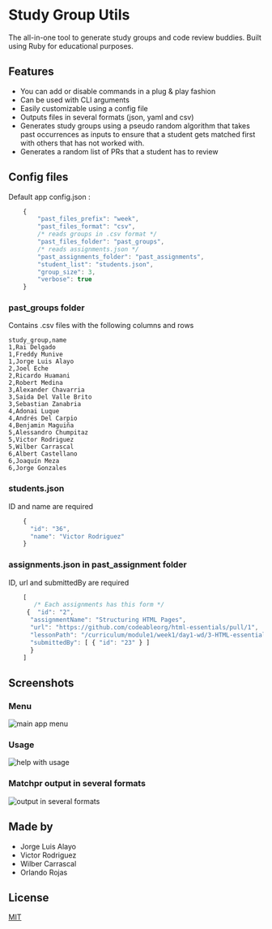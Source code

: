 # Study Group Utils

The all-in-one tool to generate study groups and code review buddies. Built using Ruby for educational purposes.

## Features

- You can add or disable commands in a plug & play fashion
- Can be used with CLI arguments
- Easily customizable using a config file
- Outputs files in several formats (json, yaml and csv)
- Generates study groups using a pseudo random algorithm that takes past occurrences as inputs to ensure that a student gets matched first with others that has not worked with.
- Generates a random list of PRs that a student has to review

## Config files

Default app config.json :

```js
    {
    	"past_files_prefix": "week",
    	"past_files_format": "csv",
        /* reads groups in .csv format */
    	"past_files_folder": "past_groups",
        /* reads assignments.json */
    	"past_assignments_folder": "past_assignments",
    	"student_list": "students.json",
    	"group_size": 3,
    	"verbose": true
    }
```

### past_groups folder

Contains .csv files with the following columns and rows

    study_group,name
    1,Rai Delgado
    1,Freddy Munive
    1,Jorge Luis Alayo
    2,Joel Eche
    2,Ricardo Huamani
    2,Robert Medina
    3,Alexander Chavarria
    3,Saida Del Valle Brito
    3,Sebastian Zanabria
    4,Adonai Luque
    4,Andrés Del Carpio
    4,Benjamin Maguiña
    5,Alessandro Chumpitaz
    5,Victor Rodriguez
    5,Wilber Carrascal
    6,Albert Castellano
    6,Joaquín Meza
    6,Jorge Gonzales

### students.json

ID and name are required

```js
    {
      "id": "36",
      "name": "Victor Rodriguez"
    }
```

### assignments.json in past_assignment folder

ID, url and submittedBy are required

```js
    [
       /* Each assignments has this form */
     {  "id": "2",
      "assignmentName": "Structuring HTML Pages",
      "url": "https://github.com/codeableorg/html-essentials/pull/1",
      "lessonPath": "/curriculum/module1/week1/day1-wd/3-HTML-essentials.md/",
      "submittedBy": [ { "id": "23" } ]
      }
    ]
```

## Screenshots

### Menu

![main app menu](https://i.imgur.com/S1ekzFP.png)

### Usage

![help with usage](https://i.imgur.com/5WLnXBi.png)

### Matchpr output in several formats

![output in several formats](https://i.imgur.com/d0aRDqT.png)

## Made by

- Jorge Luis Alayo
- Victor Rodriguez
- Wilber Carrascal
- Orlando Rojas

## License

[MIT](https://github.com/Deprofets/study-group-utils/blob/master/LICENSE)
